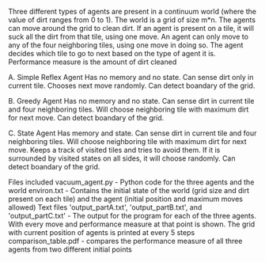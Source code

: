 Three different types of agents are present in a continuum world (where the value of dirt ranges from 0 to 1). The world is a grid of size m*n. The agents can move around the grid to clean dirt. If an agent is present on a tile, it will suck all the dirt from that tile, using one move. An agent can only move to any of the four neighboring tiles, using one move in doing so. The agent decides which tile to go to next based on the type of agent it is. Performance measure is the amount of dirt cleaned

A. Simple Reflex Agent
Has no memory and no state. Can sense dirt only in current tile. Chooses next move randomly. Can detect boandary of the grid.

B. Greedy Agent
Has no memory and no state. Can sense dirt in current tile and four neighboring tiles. Will choose neighboring tile with maximum dirt for next move. Can detect boandary of the grid.

C. State Agent
Has memory and state. Can sense dirt in current tile and four neighboring tiles. Will choose neighboring tile with maximum dirt for next move. Keeps a track of visited tiles and tries to avoid them. If it is surrounded by visited states on all sides, it will choose randomly. Can detect boandary of the grid.

Files included
vacuum_agent.py - Python code for the three agents and the world
environ.txt - Contains the initial state of the world (grid size and dirt present on each tile) and the agent (initial position and maximum moves allowed)
Text files 'output_partA.txt', 'output_partB.txt', and 'output_partC.txt' - The output for the program for each of the three agents. With every move and performance measure at that point is shown. The grid with current position of agents is printed at every 5 steps
comparison_table.pdf - compares the performance measure of all three agents from two different initial points
